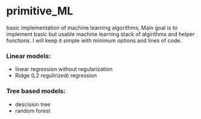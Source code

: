# primitive_ML
basic implementation of machine learning algorithms, 
Main goal is to implement basic but usable machine learning stack of algirithms and helper functions.
I will keep it simple with minimum options and lines of code.

### Linear models:
- linear regression without regularization
- Ridge (L2 regulirized) regression

### Tree based models:
- descision tree
- random forest
